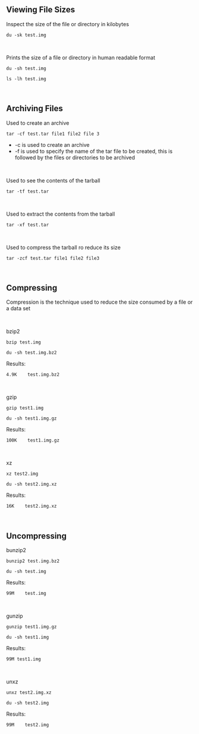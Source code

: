## Viewing File Sizes

Inspect the size of the file or directory in kilobytes
```
du -sk test.img
```

<br>

Prints the size of a file or directory in human readable format
```
du -sh test.img
```
```
ls -lh test.img
```

<br>


## Archiving Files

Used to create an archive
```
tar -cf test.tar file1 file2 file 3
```
- -c is used to create an archive
- -f is used to specify the name of the tar file to be created, this is followed by the files or directories to be archived
 
<br>

Used to see the contents of the tarball
```
tar -tf test.tar
```

<br>

Used to extract the contents from the tarball
```
tar -xf test.tar
```

<br>

Used to compress the tarball ro reduce its size
```
tar -zcf test.tar file1 file2 file3
```

<br>

## Compressing

Compression is the technique used to reduce the size consumed by a file or a data set

<br>

bzip2
```
bzip test.img
```
```
du -sh test.img.bz2
```

Results:
```
4.9K    test.img.bz2
```

<br>

gzip
```
gzip test1.img
```
```
du -sh test1.img.gz
```

Results:
```
100K    test1.img.gz
```

<br>

xz
```
xz test2.img
```
```
du -sh test2.img.xz
```

Results:
```
16K    test2.img.xz
```

<br>

## Uncompressing

bunzip2
```
bunzip2 test.img.bz2
```
```
du -sh test.img
```

Results:
```
99M    test.img
```

<br>

gunzip
```
gunzip test1.img.gz
```
```
du -sh test1.img
```

Results:
```
99M test1.img
```

<br>

unxz
```
unxz test2.img.xz
```
```
du -sh test2.img
```

Results:
```
99M    test2.img
```
